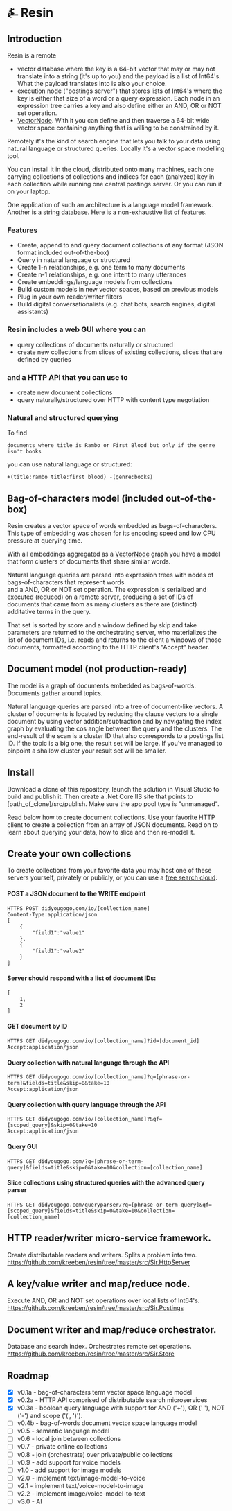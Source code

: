 # &#9084; Resin

## Introduction

Resin is a remote

- vector database where the key is a 64-bit vector that may or may not translate into a string  (it's up to you) 
and the payload is a list of Int64's. What the payload translates into is also your choice.
- execution node ("postings server") that stores lists of Int64's where the key is either that size of a word or a query expression. Each node in an expression tree carries a key and also define either an AND, OR or NOT set operation.
- [VectorNode](https://github.com/kreeben/resin/blob/master/src/Sir.Store/VectorNode.cs). 
With it you can define and then traverse a 64-bit wide vector space containing anything that is willing to be 
constrained by it.

Remotely it's the kind of search engine that lets you talk to your data 
using natural language or structured queries. Locally it's a vector space modelling tool.

You can install it in the cloud, distributed onto many machines, each one carrying collections of collections and 
indices for each (analyzed) key in each collection while running one central postings server. 
Or you can run it on your laptop.

One application of such an architecture is a language model framework. Another is a string database. 
Here is a non-exhaustive list of features.

### Features

- Create, append to and query document collections of any format (JSON format included out-of-the-box)
- Query in natural language or structured
- Create 1-n relationships, e.g. one term to many documents
- Create n-1 relationships, e.g. one intent to many utterances
- Create embeddings/language models from collections
- Build custom models in new vector spaces, based on previous models
- Plug in your own reader/writer filters
- Build digital conversationalists (e.g. chat bots, search engines, digital assistants)

### Resin includes a web GUI where you can

- query collections of documents naturally or structured
- create new collections from slices of existing collections, slices that are defined by queries

### and a HTTP API that you can use to

- create new document collections
- query naturally/structured over HTTP with content type negotiation

### Natural and structured querying

To find

	documents where title is Rambo or First Blood but only if the genre isn't books
	
you can use natural language or structured:

	+(title:rambo title:first blood) -(genre:books)

## Bag-of-characters model (included out-of-the-box)

Resin creates a vector space of words embedded as bags-of-characters. 
This type of embedding was chosen for its encoding speed and low CPU pressure at querying time.

With all embeddings aggregated as a [VectorNode](https://github.com/kreeben/resin/blob/master/src/Sir.Store/VectorNode.cs) 
graph you have a model that form clusters of documents that share similar words. 

Natural language queries are parsed into expression trees with nodes of bags-of-characters that represent words  
and a AND, OR or NOT set operation. 
The expression is serialized and executed (reduced) on a remote server, producing a set of IDs of documents that came from as 
many clusters as there are (distinct) additative terms in the query.  

That set is sorted by score and a window defined by skip and take parameters are returned to the orchestrating server, 
who materializes the list of document IDs, i.e. reads and returns to the client a windows of those documents, 
formatted according to the HTTP client's "Accept" header.

## Document model (not production-ready)

The model is a graph of documents embedded as bags-of-words. Documents gather around topics. 

Natural language queries are parsed into a tree of document-like vectors. 
A cluster of documents is located by reducing the clause vectors to a single document 
by using vector addition/subtraction and by navigating the index graph by evaluating 
the cos angle between the query and the clusters. The end-result of the scan is a cluster ID 
that also corresponds to a postings list ID. If the topic is a big one, the result set will be large. 
If you've managed to pinpoint a shallow cluster your result set will be smaller.

## Install

Download a clone of this repository, launch the solution in Visual Studio to build and publish it. 
Then create a .Net Core IIS site that points to [path_of_clone]/src/publish. 
Make sure the app pool type is "unmanaged".  

Read below how to create document collections. Use your favorite HTTP client to create a collection 
from an array of JSON documents. Read on to learn about querying your data, how to slice and then re-model it.

## Create your own collections

To create collections from your favorite data you may host one of these servers yourself, privately or publicly, 
or you can use a [free search cloud](https://didyougogo.com).

#### POST a JSON document to the WRITE endpoint

	HTTPS POST didyougogo.com/io/[collection_name]
	Content-Type:application/json
	[
		{
			"field1":"value1"
		},
		{
			"field1":"value2"
		}
	]
####	Server should respond with a list of document IDs:

	[
		1,
		2
	]

#### GET document by ID

	HTTPS GET didyougogo.com/io/[collection_name]?id=[document_id]
	Accept:application/json

#### Query collection with natural language through the API

	HTTPS GET didyougogo.com/io/[collection_name]?q=[phrase-or-term]&fields=title&skip=0&take=10  
	Accept:application/json

#### Query collection with query language through the API

	HTTPS GET didyougogo.com/io/[collection_name]?&qf=[scoped_query]&skip=0&take=10  
	Accept:application/json

#### Query GUI

	HTTPS GET didyougogo.com/?q=[phrase-or-term-query]&fields=title&skip=0&take=10&collection=[collection_name]

#### Slice collections using structured queries with the advanced query parser

	HTTPS GET didyougogo.com/queryparser/?q=[phrase-or-term-query]&qf=[scoped_query]&fields=title&skip=0&take=10&collection=[collection_name]

## HTTP reader/writer micro-service framework.
Create distributable readers and writers. Splits a problem into two. 
https://github.com/kreeben/resin/tree/master/src/Sir.HttpServer

## A key/value writer and map/reduce node. 
Execute AND, OR and NOT set operations over local lists of Int64's.  
https://github.com/kreeben/resin/tree/master/src/Sir.Postings

## Document writer and map/reduce orchestrator. 
Database and search index. Orchestrates remote set operations.   
https://github.com/kreeben/resin/tree/master/src/Sir.Store

## Roadmap

- [x] v0.1a - bag-of-characters term vector space language model
- [x] v0.2a - HTTP API comprised of distributable search microservices
- [x] v0.3a - boolean query language with support for AND ('+'), OR (' '), NOT ('-') and scope ('(', ')').
- [ ] v0.4b - bag-of-words document vector space language model
- [ ] v0.5 - semantic language model
- [ ] v0.6 - local join between collections
- [ ] v0.7 - private online collections
- [ ] v0.8 - join (orchestrate) over private/public collections
- [ ] v0.9 - add support for voice models
- [ ] v1.0 - add support for image models
- [ ] v2.0 - implement text/image-model-to-voice
- [ ] v2.1 - implement text/voice-model-to-image
- [ ] v2.2 - implement image/voice-model-to-text
- [ ] v3.0 - AI
